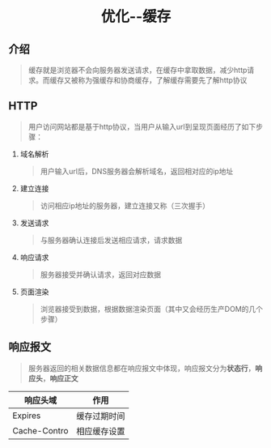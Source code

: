 # <p align="center">优化--缓存</p> #
## 介绍
> 缓存就是浏览器不会向服务器发送请求，在缓存中拿取数据，减少http请求。而缓存又被称为强缓存和协商缓存，了解缓存需要先了解http协议
## HTTP
> 用户访问网站都是基于http协议，当用户从输入url到呈现页面经历了如下步骤：
  1. 域名解析
      > 用户输入url后，DNS服务器会解析域名，返回相对应的ip地址
  2. 建立连接
      > 访问相应ip地址的服务器，建立连接又称（三次握手）
  3. 发送请求
      > 与服务器确认连接后发送相应请求，请求数据
  4. 响应请求
      > 服务器接受并确认请求，返回对应数据
  5. 页面渲染
      > 浏览器接受到数据，根据数据渲染页面（其中又会经历生产DOM的几个步骤）
## 响应报文
  > 服务器返回的相关数据信息都在响应报文中体现，响应报文分为**状态行**，**响应头**，**响应正文**

   响应头域 | 作用
   -| -
  Expires | 缓存过期时间
  Cache-Contro | 相应缓存设置
  
  